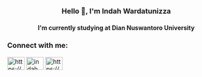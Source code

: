 <h3 align="center">Hello 👋, I'm Indah Wardatunizza</h1>
<h4 align="center">I'm currently studying at Dian Nuswantoro University</h3>

<h3 align="left">Connect with me:</h3>
<p align="left">
<a href="https://linkedin.com/in/https://www.linkedin.com/in/indah-wardatunizza/" target="blank"><img align="center" src="https://raw.githubusercontent.com/rahuldkjain/github-profile-readme-generator/master/src/images/icons/Social/linked-in-alt.svg" alt="https://www.linkedin.com/in/indah-wardatunizza/" height="30" width="40" /></a>
<a href="https://twitter.com/indahwtz_" target="blank"><img align="center" src="https://raw.githubusercontent.com/rahuldkjain/github-profile-readme-generator/master/src/images/icons/Social/twitter.svg" alt="indahwtz_" height="30" width="40" /></a>
<a href="https://instagram.com/https://www.instagram.com/indahwtz_/" target="blank"><img align="center" src="https://raw.githubusercontent.com/rahuldkjain/github-profile-readme-generator/master/src/images/icons/Social/instagram.svg" alt="https://www.instagram.com/indahwtz_/" height="30" width="40" /></a>
</p>
